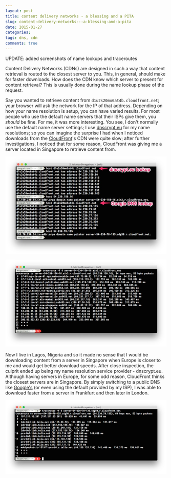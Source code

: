 ```yaml
---
layout: post
title: content delivery networks - a blessing and a PITA
slug: content-delivery-networks---a-blessing-and-a-pita
date: 2015-01-27
categories:
tags: dns, cdn
comments: true
---
```

UPDATE: added screenshots of name lookups and traceroutes

Content Delivery Networks (CDNs) are designed in such a way that content retrieval is routed to the closest server to you. This, in general, should make for faster downloads. How does the CDN know which server to present for content retrieval? This is usually done during the name lookup phase of the request.

Say you wanted to retrieve content from `d1u2s20mo6at4b.cloudfront.net`; your browser will ask the network for the IP of that address. Depending on how your name resolution is setup, you can have varied results. For most people who use the default name servers that their ISPs give them, you *should* be fine. For me, it was more interesting. You see, I don't normally use the default name server settings; I use [dnscrypt.eu](https://dnscrypt.eu/) for my name resolutions; so you can imagine the surprise I had when I noticed downloads from the [CloudFront](https://aws.amazon.com/cloudfront/)'s CDN were quite slow; after further investigations, I noticed that for some reason, CloudFront was giving me a server located in Singapore to retrieve content from.

![name lookup results](/public/uploads/2015/01/name-lookups.jpg)

![traceroute of cloudfront singapore server](/public/uploads/2015/01/cf-sin-traceroute.jpg)

Now I live in Lagos, Nigeria and so it made no sense that I would be downloading content from a server in Singapore when Europe is closer to me and would get better download speeds. After close inspection, the culprit ended up being my name resolution service provider - dnscrypt.eu. Although having servers in Europe, for some odd reason, CloudFront thinks the closest servers are in Singapore. By simply switching to a public DNS like [Google's](https://developers.google.com/speed/public-dns/) (or even using the default provided by my ISP), I was able to download faster from a server in Frankfurt and then later in London.

![traceroute of cloudfront paris server](/public/uploads/2015/01/cf-cdg-traceroute.jpg)
